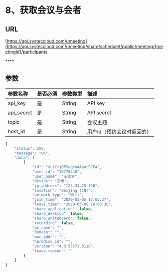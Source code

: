 # 8、获取会议与会者

## URL

[https://api.systeccloud.com/umeeting](https://api.systeccloud.com/umeeting/share/schedule)/public/meeting/{meetingId}/participants

\*\*\*\*

## **参**数

| 参数名称 | 是否必须 | 参数类型 | 描述 |
| :--- | :--- | :--- | :--- |
| api\_key | 是 | String | API key |
| api\_secret | 是 | String | API secret |
| topic | 是 | String | 会议主题 |
| host\_id | 是 | String | 用户id（预约会议时返回的） |



```javascript
{
    "status": 200,
    "message": "OK",
    "data": [
        {
            "id": "yLiCrj0PSeqexAAputSCFA",  
            "user_id": "16778240",
            "user_name": "王家生",
            "device": "安卓",
            "ip_address": "125.33.25.190",
            "location": "Beijing (CN)",
            "network_type": "Wifi",
            "join_time": "2020-03-05 13:05:37",
            "leave_time": "2020-03-05 14:00:38",
            "share_application": false,
            "share_desktop": false,
            "share_whiteboard": false,
            "recording": false,
            "pc_name": "",
            "domain": "",
            "mac_addr": "",
            "harddisk_id": "",
            "version": "4.3.53571.0118",
            "leave_reason": ""
        }
    ]
}
```

